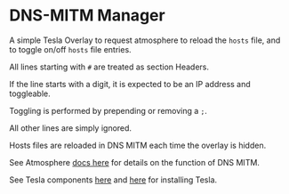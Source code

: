 # DNS-MITM Manager

A simple Tesla Overlay to request atmosphere to reload the `hosts` file, and to toggle on/off `hosts` file entries.

All lines starting with `#` are treated as section Headers.

If the line starts with a digit, it is expected to be an IP address and toggleable.

Toggling is performed by prepending or removing a `;`.

All other lines are simply ignored.

Hosts files are reloaded in DNS MITM each time the overlay is hidden. 

See Atmosphere [docs here](https://github.com/Atmosphere-NX/Atmosphere/blob/master/docs/features/dns_mitm.md) for details on the function of DNS MITM.

See Tesla components [here](https://github.com/WerWolv/Tesla-Menu) and [here](https://github.com/WerWolv/nx-ovlloader) for installing Tesla.
